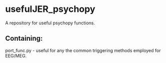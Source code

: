 # usefulJER_psychopy
A repository for useful psychopy functions.

## Containing:
port_func.py - useful for any the common triggering methods employed for EEG/MEG.
